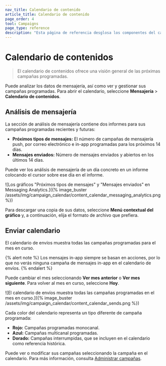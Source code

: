 ```yaml
---
nav_title: Calendario de contenido
article_title: Calendario de contenido
page_order: 4
tool: Campaigns
page_type: reference
description: "Esta página de referencia desglosa los componentes del calendario de contenidos."
---
```


# Calendario de contenidos

> El calendario de contenidos ofrece una visión general de las próximas campañas programadas.

Puede analizar los datos de mensajería, así como ver y gestionar sus campañas programadas. Para abrir el calendario, seleccione **Mensajería** > **Calendario de contenidos**.

## Análisis de mensajería

La sección de análisis de mensajería contiene dos informes para sus campañas programadas recientes y futuras:

- **Próximos tipos de mensajes:** El número de campañas de mensajería push, por correo electrónico e in-app programadas para los próximos 14 días.
- **Mensajes enviados:** Número de mensajes enviados y abiertos en los últimos 14 días.

Puede ver los análisis de mensajería de un día concreto en un informe colocando el cursor sobre ese día en el informe.

![Los gráficos "Próximos tipos de mensajes" y "Mensajes enviados" en Messaging Analytics.]({% image_buster /assets/img/campaign_calendar/content_calendar_messaging_analytics.png %})

Para descargar una copia de sus datos, seleccione <i class="fa-solid fa-bars" style="color: #2e7487;"></i> **Menú contextual del gráfico** y, a continuación, elija el formato de archivo que prefiera.

## Enviar calendario

El calendario de envíos muestra todas las campañas programadas para el mes en curso.

{% alert note %}
Los mensajes in-app siempre se basan en acciones, por lo que no verás ninguna campaña de mensajes in-app en el calendario de envíos.
{% endalert %}

Puede cambiar el mes seleccionando <i class="fa-solid fa-chevron-left" style="color: #2e7487;"></i> **Ver mes anterior** o <i class="fa-solid fa-chevron-right" style="color: #2e7487;"></i> **Ver mes siguiente**. Para volver al mes en curso, seleccione **Hoy**.

![El calendario de envíos muestra todas las campañas programadas en el mes en curso.]({% image_buster /assets/img/campaign_calendar/content_calendar_sends.png %})

Cada color del calendario representa un tipo diferente de campaña programada:

- **Rojo:** Campañas programadas monocanal.
- **Azul:** Campañas multicanal programadas.
- **Dorado:** Campañas interrumpidas, que se incluyen en el calendario como referencia histórica.

Puede ver o modificar sus campañas seleccionando la campaña en el calendario. Para más información, consulta [Administrar campañas]({{site.baseurl}}/user_guide/engagement_tools/campaigns/managing_campaigns).
